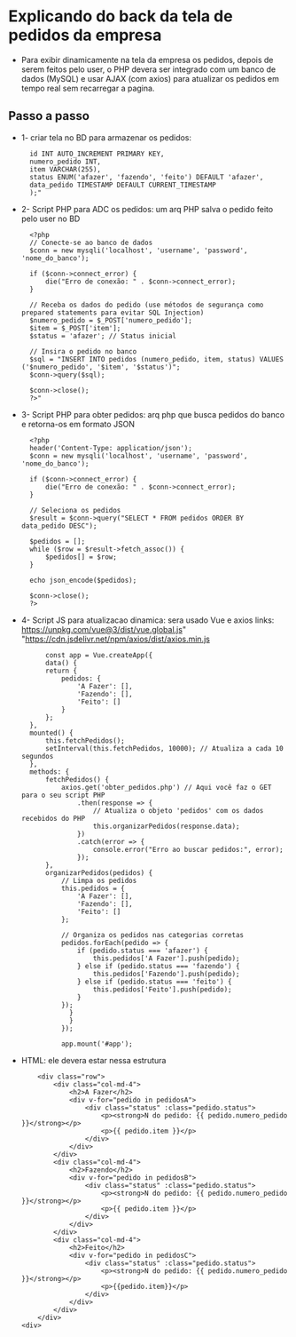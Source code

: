 # Explicando do back da tela de pedidos da empresa
- Para exibir dinamicamente na tela da empresa os pedidos, depois de serem feitos pelo user, o PHP devera ser integrado com um banco de dados (MySQL) e usar AJAX (com axios) para atualizar os pedidos em tempo real sem recarregar a pagina.

## Passo a passo
- 1- criar tela no BD para armazenar os pedidos: 
  ``` "CREATE TABLE pedidos (
    id INT AUTO_INCREMENT PRIMARY KEY,
    numero_pedido INT,
    item VARCHAR(255),
    status ENUM('afazer', 'fazendo', 'feito') DEFAULT 'afazer',
    data_pedido TIMESTAMP DEFAULT CURRENT_TIMESTAMP
    );"

- 2- Script PHP para ADC os pedidos: um arq PHP salva o pedido feito pelo user no BD
            
        <?php
        // Conecte-se ao banco de dados
        $conn = new mysqli('localhost', 'username', 'password', 'nome_do_banco');

        if ($conn->connect_error) {
            die("Erro de conexão: " . $conn->connect_error);
        }

        // Receba os dados do pedido (use métodos de segurança como prepared statements para evitar SQL Injection)
        $numero_pedido = $_POST['numero_pedido'];
        $item = $_POST['item'];
        $status = 'afazer'; // Status inicial

        // Insira o pedido no banco
        $sql = "INSERT INTO pedidos (numero_pedido, item, status) VALUES ('$numero_pedido', '$item', '$status')";
        $conn->query($sql);

        $conn->close();
        ?>"

- 3- Script PHP para obter pedidos: arq php que busca pedidos do banco e retorna-os em formato JSON
      
        <?php
        header('Content-Type: application/json');
        $conn = new mysqli('localhost', 'username', 'password', 'nome_do_banco');

        if ($conn->connect_error) {
            die("Erro de conexão: " . $conn->connect_error);
        }

        // Seleciona os pedidos
        $result = $conn->query("SELECT * FROM pedidos ORDER BY data_pedido DESC");

        $pedidos = [];
        while ($row = $result->fetch_assoc()) {
            $pedidos[] = $row;
        }

        echo json_encode($pedidos);

        $conn->close();
        ?>

- 4- Script JS para atualizacao dinamica: sera usado Vue e axios
        links: https://unpkg.com/vue@3/dist/vue.global.js"
                "https://cdn.jsdelivr.net/npm/axios/dist/axios.min.js
  
            const app = Vue.createApp({
            data() {
            return {
                pedidos: {
                    'A Fazer': [],
                    'Fazendo': [],
                    'Feito': []
                }
            };
        },
        mounted() {
            this.fetchPedidos();
            setInterval(this.fetchPedidos, 10000); // Atualiza a cada 10 segundos
        },
        methods: {
            fetchPedidos() {
                axios.get('obter_pedidos.php') // Aqui você faz o GET para o seu script PHP
                    .then(response => {
                        // Atualiza o objeto 'pedidos' com os dados recebidos do PHP
                        this.organizarPedidos(response.data);
                    })
                    .catch(error => {
                        console.error("Erro ao buscar pedidos:", error);
                    });
            },
            organizarPedidos(pedidos) {
                // Limpa os pedidos
                this.pedidos = {
                    'A Fazer': [],
                    'Fazendo': [],
                    'Feito': []
                };

                // Organiza os pedidos nas categorias corretas
                pedidos.forEach(pedido => {
                    if (pedido.status === 'afazer') {
                        this.pedidos['A Fazer'].push(pedido);
                    } else if (pedido.status === 'fazendo') {
                        this.pedidos['Fazendo'].push(pedido);
                    } else if (pedido.status === 'feito') {
                        this.pedidos['Feito'].push(pedido);
                    }
                });
                  }
                  }
                });

                app.mount('#app');


- HTML: ele devera estar nessa estrutura
    
    ```<div id="app">
        <div class="row">
            <div class="col-md-4">
                <h2>A Fazer</h2>
                <div v-for="pedido in pedidosA">
                    <div class="status" :class="pedido.status">
                        <p><strong>N do pedido: {{ pedido.numero_pedido }}</strong></p>
                        <p>{{ pedido.item }}</p>
                    </div>
                </div>
            </div>
            <div class="col-md-4">
                <h2>Fazendo</h2>
                <div v-for="pedido in pedidosB">
                    <div class="status" :class="pedido.status">
                        <p><strong>N do pedido: {{ pedido.numero_pedido }}</strong></p>
                        <p>{{ pedido.item }}</p>
                    </div>
                </div>
            </div>
            <div class="col-md-4">
                <h2>Feito</h2>
                <div v-for="pedido in pedidosC">
                    <div class="status" :class="pedido.status">
                        <p><strong>N do pedido: {{ pedido.numero_pedido }}</strong></p>
                        <p>{{pedido.item}}</p>
                    </div>
                </div>
            </div>
        </div>
    <div>